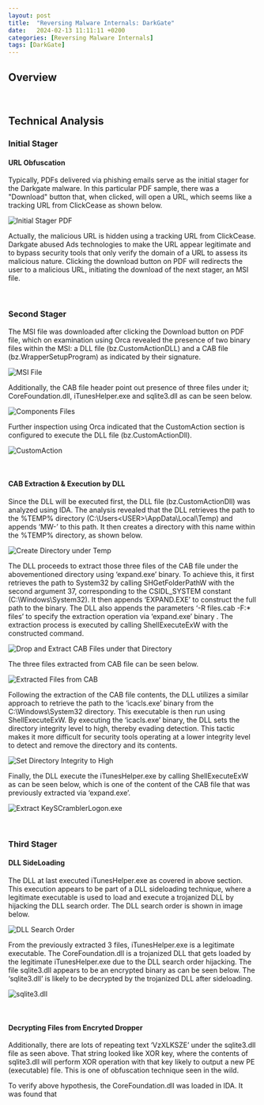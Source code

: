 ```yaml
---
layout:	post
title:  "Reversing Malware Internals: DarkGate"
date:   2024-02-13 11:11:11 +0200
categories: [Reversing Malware Internals]
tags: [DarkGate]
---
```


## **Overview**

<br>

## **Technical Analysis**

### **Initial Stager**

#### URL Obfuscation

Typically, PDFs delivered via phishing emails serve as the initial stager for the Darkgate malware. In this particular PDF sample, there was a "Download" button that, when clicked, will open a URL, which seems like a tracking URL from ClickCease as shown below.

![Initial Stager PDF](/images/2024-02-13-Reversing-Malware-Internals-DarkGate/1.png)

Actually, the malicious URL is hidden using a tracking URL from ClickCease. Darkgate abused Ads technologies to make the URL appear legitimate and to bypass security tools that only verify the domain of a URL to assess its malicious nature. Clicking the download button on PDF will redirects the user to a malicious URL, initiating the download of the next stager, an MSI file. 

<br>

### **Second Stager**

The MSI file was downloaded after clicking the Download button on PDF file, which on examination using Orca revealed the presence of two binary files within the MSI: a DLL file (bz.CustomActionDLL) and a CAB file (bz.WrapperSetupProgram) as indicated by their signature.

![MSI File](/images/2024-02-13-Reversing-Malware-Internals-DarkGate/2.png)

Additionally, the CAB file header point out presence of three files under it; CoreFoundation.dll, iTunesHelper.exe and sqlite3.dll as can be seen below.

![Components Files](/images/2024-02-13-Reversing-Malware-Internals-DarkGate/3.png)

Further inspection using Orca indicated that the CustomAction section is configured to execute the DLL file (bz.CustomActionDll).

![CustomAction](/images/2024-02-13-Reversing-Malware-Internals-DarkGate/4.png)

<br>

#### CAB Extraction & Execution by DLL

Since the DLL will be executed first, the DLL file (bz.CustomActionDll) was analyzed using IDA. The analysis revealed that the DLL retrieves the path to the %TEMP% directory (C:\Users\<USER>\AppData\Local\Temp) and appends ‘MW-<UUID>’ to this path. It then creates a directory with this name within the %TEMP% directory, as shown below.

![Create Directory under Temp](/images/2024-02-13-Reversing-Malware-Internals-DarkGate/5.png)

The DLL proceeds to extract those three files of the CAB file under the abovementioned directory using ‘expand.exe’ binary. To achieve this, it first retrieves the path to System32 by calling SHGetFolderPathW with the second argument 37, corresponding to the CSIDL_SYSTEM constant (C:\Windows\System32). It then appends ‘EXPAND.EXE’ to construct the full path to the binary. The DLL also appends the parameters ‘-R files.cab -F:* files’ to specify the extraction operation via ‘expand.exe’ binary . The extraction process is executed by calling ShellExecuteExW with the constructed command. 

![Drop and Extract CAB Files under that Directory](/images/2024-02-13-Reversing-Malware-Internals-DarkGate/6.png)

The three files extracted from CAB file can be seen below.

![Extracted Files from CAB](/images/2024-02-13-Reversing-Malware-Internals-DarkGate/7.png)

Following the extraction of the CAB file contents, the DLL utilizes a similar approach to retrieve the path to the ‘icacls.exe’ binary from the C:\Windows\System32 directory. This executable is then run using ShellExecuteExW. By executing the ‘icacls.exe’ binary, the DLL sets the directory integrity level to high, thereby evading detection. This tactic makes it more difficult for security tools operating at a lower integrity level to detect and remove the directory and its contents.

![Set Directory Integrity to High](/images/2024-02-13-Reversing-Malware-Internals-DarkGate/8.png)

Finally, the DLL execute the iTunesHelper.exe by calling ShellExecuteExW as can be seen below, which is one of the content of the CAB file that was previously extracted via ‘expand.exe’.

![Extract KeySCramblerLogon.exe](/images/2024-02-13-Reversing-Malware-Internals-DarkGate/9.png)

<br>

### **Third Stager**

#### DLL SideLoading

The DLL at last executed iTunesHelper.exe as covered in above section. This execution appears to be part of a DLL sideloading technique, where a legitimate executable is used to load and execute a trojanized DLL by hijacking the DLL search order. The DLL search order is shown in image below. 

![DLL Search Order](/images/2024-02-13-Reversing-Malware-Internals-DarkGate/10.png)

From the previously extracted 3 files, iTunesHelper.exe is a legitimate executable. The CoreFoundation.dll is a trojanized DLL that gets loaded by the legitimate iTunesHelper.exe due to the DLL search order hijacking. The file sqlite3.dll appears to be an encrypted binary as can be seen below. The ‘sqlite3.dll’ is likely to be decrypted by the trojanized DLL after sideloading.

![sqlite3.dll](/images/2024-02-13-Reversing-Malware-Internals-DarkGate/11.png)

<br>

#### Decrypting Files from Encryted Dropper

Additionally, there are lots of repeating text ‘VzXLKSZE’ under the sqlite3.dll file as seen above. That string looked like XOR key, where the contents of sqlite3.dll will perform XOR operation with that key likely to output a new PE (executable) file. This is one of obfuscation technique seen in the wild.

To verify above hypothesis, the CoreFoundation.dll was loaded in IDA. It was found that 

